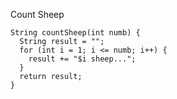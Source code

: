 Count Sheep

    String countSheep(int numb) {
      String result = "";
      for (int i = 1; i <= numb; i++) {
        result += "$i sheep...";
      }
      return result;
    }

